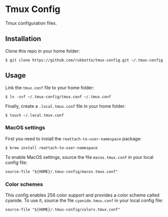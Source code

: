 # Tmux Config

Tmux configuration files.

## Installation

Clone this repo in your home folder:

```
$ git clone https://github.com/rukbotto/tmux-config.git ~/.tmux-config
```

## Usage

Link the `tmux.conf` file to your home folder:

```
$ ln -svf ~/.tmux-config/tmux.conf ~/.tmux.conf
```

Finally, create a `.local.tmux.conf` file in your home folder:

```
$ touch ~/.local.tmux.conf
```

### MacOS settings

First you need to install the `reattach-to-user-namespace` package:

```
$ brew install reattach-to-user-namespace
```

To enable MacOS settings, source the file `macos.tmux.conf` in your local config file:

```
source-file "${HOME}/.tmux-config/macos.tmux.conf"
```

### Color schemes

This config enables 256 color support and provides a color scheme called cyanide. To use it, source the file `cyanide.tmux.conf` in your local config file:

```
source-file "${HOME}/.tmux-config/colors.tmux.conf"
```
